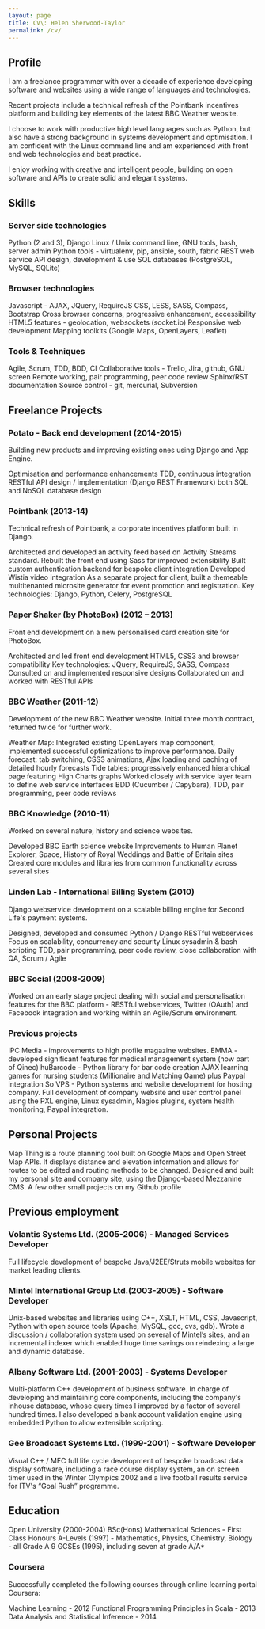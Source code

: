 ```yaml
---
layout: page
title: CV\: Helen Sherwood-Taylor
permalink: /cv/
---
```



## Profile

I am a freelance programmer with over a decade of experience developing software and websites using a wide range of languages and technologies.

Recent projects include a technical refresh of the Pointbank incentives platform and building key elements of the latest BBC Weather website.

I choose to work with productive high level languages such as Python, but also have a strong background in systems development and optimisation. I am confident with the Linux command line and am experienced with front end web technologies and best practice.

I enjoy working with creative and intelligent people, building on open software and APIs to create solid and elegant systems.

## Skills

### Server side technologies
Python (2 and 3), Django
Linux / Unix command line, GNU tools, bash, server admin
Python tools - virtualenv, pip, ansible, south, fabric
REST web service API design, development & use
SQL databases (PostgreSQL, MySQL, SQLite)

### Browser technologies
Javascript - AJAX, JQuery, RequireJS
CSS, LESS, SASS, Compass, Bootstrap
Cross browser concerns, progressive enhancement, accessibility
HTML5 features - geolocation, websockets (socket.io)
Responsive web development
Mapping toolkits (Google Maps, OpenLayers, Leaflet)

### Tools & Techniques
Agile, Scrum, TDD, BDD, CI
Collaborative tools - Trello, Jira, github, GNU screen
Remote working, pair programming, peer code review
Sphinx/RST documentation
Source control - git, mercurial, Subversion


## Freelance Projects

### Potato - Back end development (2014-2015)

Building new products and improving existing ones using Django and App Engine.

Optimisation and performance enhancements
TDD, continuous integration
RESTful API design / implementation (Django REST Framework)
both SQL and NoSQL database design

### Pointbank (2013-14)

Technical refresh of Pointbank, a corporate incentives platform built in Django.

Architected and developed an activity feed based on Activity Streams standard.
Rebuilt the front end using Sass for improved extensibility
Built custom authentication backend for bespoke client integration
Developed Wistia video integration
As a separate project for client, built a themeable multitenanted microsite generator for event promotion and registration.
Key technologies: Django, Python, Celery, PostgreSQL

### Paper Shaker (by PhotoBox) (2012 – 2013)

Front end development on a new personalised card creation site for PhotoBox.

Architected and led front end development
HTML5, CSS3 and browser compatibility
Key technologies: JQuery, RequireJS, SASS, Compass
Consulted on and implemented responsive designs
Collaborated on and worked with RESTful APIs

### BBC Weather (2011-12)

Development of the new BBC Weather website. Initial three month contract, returned twice for further work.

Weather Map: Integrated existing OpenLayers map component, implemented successful optimizations to improve performance.
Daily forecast: tab switching, CSS3 animations, Ajax loading and caching of detailed hourly forecasts
Tide tables: progressively enhanced hierarchical page featuring High Charts graphs
Worked closely with service layer team to define web service interfaces
BDD (Cucumber / Capybara), TDD, pair programming, peer code reviews

### BBC Knowledge (2010-11)

Worked on several nature, history and science websites.

Developed BBC Earth science website
Improvements to Human Planet Explorer, Space, History of Royal Weddings and Battle of Britain sites
Created core modules and libraries from common functionality across several sites

### Linden Lab - International Billing System (2010)

Django webservice development on a scalable billing engine for Second Life's payment systems.

Designed, developed and consumed Python / Django RESTful webservices
Focus on scalability, concurrency and security
Linux sysadmin & bash scripting
TDD, pair programming, peer code review, close collaboration with QA, Scrum / Agile

### BBC Social (2008-2009)

Worked on an early stage project dealing with social and personalisation features for the BBC platform - RESTful webservices, Twitter (OAuth) and Facebook integration and working within an Agile/Scrum environment.

### Previous projects

IPC Media - improvements to high profile magazine websites.
EMMA - developed significant features for medical management system (now part of Qinec)
huBarcode - Python library for bar code creation
AJAX learning games for nursing students (Millionaire and Matching Game) plus Paypal integration
So VPS - Python systems and website development for hosting company. Full development of company website and user control panel using the PXL engine, Linux sysadmin, Nagios plugins, system health monitoring, Paypal integration.

## Personal Projects

Map Thing is a route planning tool built on Google Maps and Open Street Map APIs. It displays distance and elevation information and allows for routes to be edited and routing methods to be changed.
Designed and built my personal site and company site, using the Django-based Mezzanine CMS.
A few other small projects on my Github profile

## Previous employment

### Volantis Systems Ltd. (2005-2006) - Managed Services Developer

Full lifecycle development of bespoke Java/J2EE/Struts mobile websites for market leading clients.

### Mintel International Group Ltd.(2003-2005) - Software Developer

Unix-based websites and libraries using C++, XSLT, HTML, CSS, Javascript, Python with open source tools (Apache, MySQL, gcc, cvs, gdb). Wrote a discussion / collaboration system used on several of Mintel’s sites, and an incremental indexer which enabled huge time savings on reindexing a large and dynamic database.

### Albany Software Ltd. (2001-2003) - Systems Developer

Multi-platform C++ development of business software. In charge of developing and maintaining core components, including the company's inhouse database, whose query times I improved by a factor of several hundred times. I also developed a bank account validation engine using embedded Python to allow extensible scripting.

### Gee Broadcast Systems Ltd. (1999-2001) - Software Developer

Visual C++ / MFC full life cycle development of bespoke broadcast data display software, including a race course display system, an on screen timer used in the Winter Olympics 2002 and a live football results service for ITV's “Goal Rush” programme.

 
## Education

Open University (2000-2004) BSc(Hons) Mathematical Sciences - First Class Honours
A-Levels (1997) - Mathematics, Physics, Chemistry, Biology - all Grade A
9 GCSEs (1995), including seven at grade A/A*

### Coursera

Successfully completed the following courses through online learning portal Coursera:

Machine Learning - 2012
Functional Programming Principles in Scala - 2013
Data Analysis and Statistical Inference - 2014
